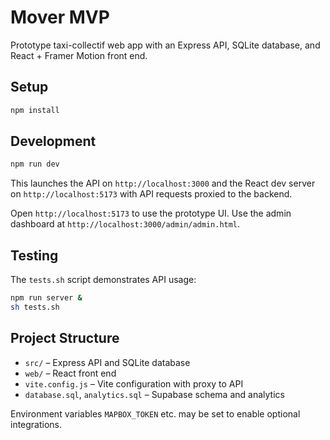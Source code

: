 # Mover MVP

Prototype taxi-collectif web app with an Express API, SQLite database, and React + Framer Motion front end.

## Setup

```bash
npm install
```

## Development

```bash
npm run dev
```
This launches the API on `http://localhost:3000` and the React dev server on `http://localhost:5173` with API requests proxied to the backend.

Open `http://localhost:5173` to use the prototype UI. Use the admin dashboard at `http://localhost:3000/admin/admin.html`.

## Testing

The `tests.sh` script demonstrates API usage:

```bash
npm run server &
sh tests.sh
```

## Project Structure

- `src/` – Express API and SQLite database
- `web/` – React front end
- `vite.config.js` – Vite configuration with proxy to API
- `database.sql`, `analytics.sql` – Supabase schema and analytics

Environment variables `MAPBOX_TOKEN` etc. may be set to enable optional integrations.
